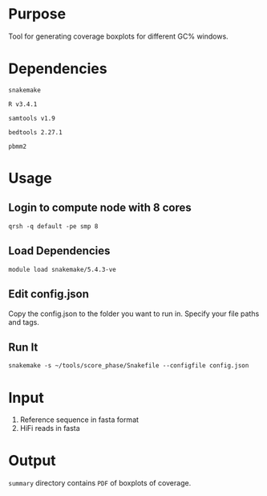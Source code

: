 # Purpose

Tool for generating coverage boxplots for different GC% windows.

# Dependencies
`snakemake`

`R v3.4.1`

`samtools v1.9`

`bedtools 2.27.1`

`pbmm2`


# Usage

## Login to compute node with 8 cores
`qrsh -q default -pe smp 8`


## Load Dependencies
`module load snakemake/5.4.3-ve`


## Edit config.json

Copy the config.json to the folder you want to run in.
Specify your file paths and tags.


## Run It
`snakemake -s ~/tools/score_phase/Snakefile --configfile config.json`


# Input

1. Reference sequence in fasta format
2. HiFi reads in fasta


# Output

`summary` directory contains `PDF` of boxplots of coverage.
